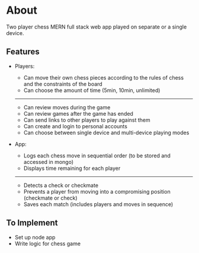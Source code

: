 # About

Two player chess MERN full stack web app played on separate or a single device.

## Features

- Players:

    - Can move their own chess pieces according to the rules of chess and the constraints of the board
    - Can choose the amount of time (5min, 10min, unlimited)
    -----
    - Can review moves during the game
    - Can review games after the game has ended
    - Can send links to other players to play against them
    - Can create and login to personal accounts
    - Can choose between single device and multi-device playing modes

- App: 

    - Logs each chess move in sequential order (to be stored and accessed in mongo)
    - Displays time remaining for each player
    ------
    - Detects a check or checkmate
    - Prevents a player from moving into a compromising position (checkmate or check)
    - Saves each match (includes players and moves in sequence)

## To Implement

- Set up node app
- Write logic for chess game
